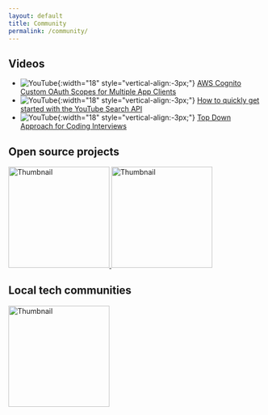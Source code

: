 ```yaml
---
layout: default
title: Community
permalink: /community/
---
```


## Videos

- ![YouTube](https://encrypted-tbn0.gstatic.com/images?q=tbn:ANd9GcSG8mOoMjnCt8ZkqobhyjbBdQ-wlwbPODwJvA&s){:width="18" style="vertical-align:-3px;"} [AWS Cognito Custom OAuth Scopes for Multiple App Clients](https://youtu.be/PNQFAKgvhrs?si=QgNTEOuPFpR24BOr)
- ![YouTube](https://encrypted-tbn0.gstatic.com/images?q=tbn:ANd9GcSG8mOoMjnCt8ZkqobhyjbBdQ-wlwbPODwJvA&s){:width="18" style="vertical-align:-3px;"} [How to quickly get started with the YouTube Search API](https://youtu.be/MI4ccHDFA_w?si=YD4tzFzf6rwvDlOF)
- ![YouTube](https://encrypted-tbn0.gstatic.com/images?q=tbn:ANd9GcSG8mOoMjnCt8ZkqobhyjbBdQ-wlwbPODwJvA&s){:width="18" style="vertical-align:-3px;"} [Top Down Approach for Coding Interviews](https://youtu.be/Ob2rpkvsJWQ?si=KIne-BR2xUd-8WJl)

## Open source projects

<a href="https://www.tampadevs.com">
  <img src="https://avatars.githubusercontent.com/u/90989885?s=280&v=4" width="200" alt="Thumbnail">
</a>

<a href="https://virtualcoffee.io">
  <img src="https://avatars.githubusercontent.com/u/66563724?s=200&v=4" width="200" alt="Thumbnail">
</a>

## Local tech communities

<a href="https://www.meetup.com">
  <img src="https://play-lh.googleusercontent.com/byNQj20XRp7MfIVK7WryqB4jdyZceL087ABgIjwzZqw9y339Nz0_KLS_1B7ak51QLEg" width="200" alt="Thumbnail">
</a>
